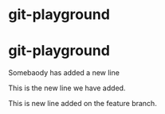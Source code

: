 # git-playground
# git-playground
Somebaody has added a new line 

This is the new line we have added.

This is new line added on the feature branch.

